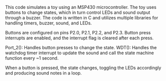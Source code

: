 This code simulates a toy using an MSP430 microcontroller. The toy uses buttons to change states, which in turn control LEDs and sound output through a buzzer. The code is written in C and utilizes multiple libraries for handling timers, buzzer, sound, and LEDs.

Buttons are configured on pins P2.0, P2.1, P2.2, and P2.3.
Button press interrupts are enabled, and the interrupt flag is cleared after each press.

Port_2(): Handles button presses to change the state.
WDT(): Handles the watchdog timer interrupt to update the sound and call the state machine function every ~1 second.

When a button is pressed, the state changes, toggling the LEDs accordingly and producing sound notes in a loop.